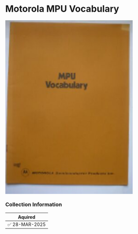 #  Motorola MPU Vocabulary 
<img src="/images/MPU_Vocabulary.1.png" width="400" align="center">


### Collection Information

| Aquired |
|--         |
| :white_check_mark: 28-MAR-2025 |




